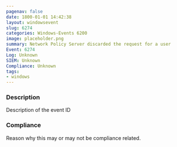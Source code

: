 ```yaml
---
pagenav: false
date: 1800-01-01 14:42:38
layout: windowsevent
slug: 6274
categories: Windows-Events 6200
image: placeholder.png
summary: Network Policy Server discarded the request for a user
Event: 6274
Log: Unknown
SIEM: Unknown
Compliance: Unknown
tags:
- windows
---
```


### Description

Description of the event ID

### Compliance

Reason why this may or may not be compliance related.
